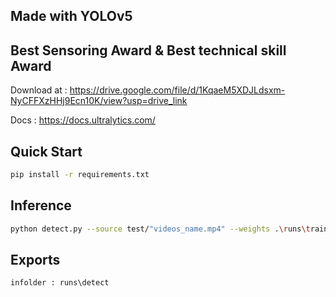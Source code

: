 ## Made with YOLOv5

## Best Sensoring Award & Best technical skill Award

Download at : https://drive.google.com/file/d/1KqaeM5XDJLdsxm-NyCFFXzHHj9Ecn10K/view?usp=drive_link

Docs : https://docs.ultralytics.com/

## Quick Start

```bash
pip install -r requirements.txt
```

## Inference

```bash
python detect.py --source test/"videos_name.mp4" --weights .\runs\train\exp\weights\best.pt --conf 0.25
```

## Exports

```
infolder : runs\detect
```
